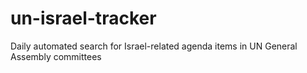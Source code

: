 # un-israel-tracker
Daily automated search for Israel-related agenda items in UN General Assembly committees
